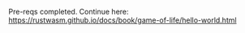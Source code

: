 Pre-reqs completed. Continue here:
https://rustwasm.github.io/docs/book/game-of-life/hello-world.html